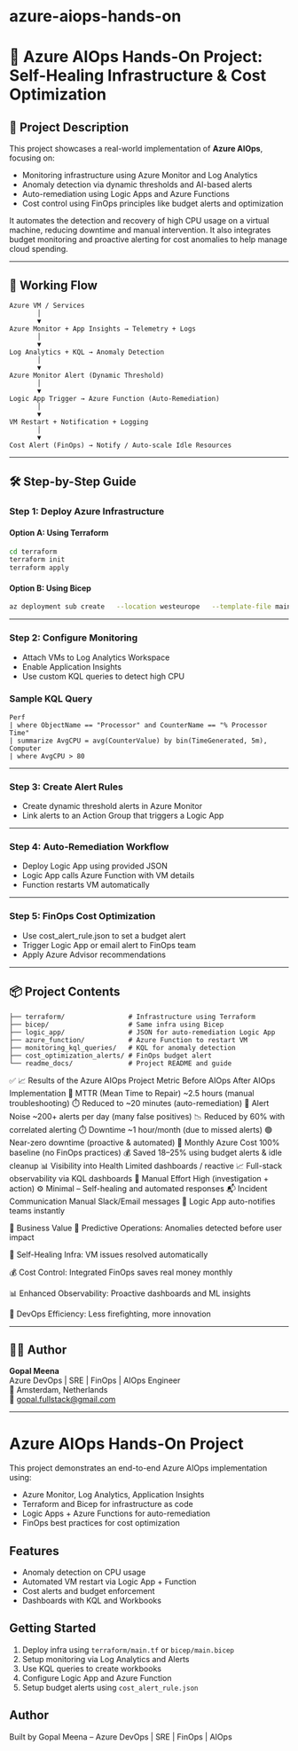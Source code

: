
# azure-aiops-hands-on

# 🚀 Azure AIOps Hands-On Project: Self-Healing Infrastructure & Cost Optimization

## 📘 Project Description

This project showcases a real-world implementation of **Azure AIOps**, focusing on:
- Monitoring infrastructure using Azure Monitor and Log Analytics
- Anomaly detection via dynamic thresholds and AI-based alerts
- Auto-remediation using Logic Apps and Azure Functions
- Cost control using FinOps principles like budget alerts and optimization

It automates the detection and recovery of high CPU usage on a virtual machine, reducing downtime and manual intervention. It also integrates budget monitoring and proactive alerting for cost anomalies to help manage cloud spending.

---

## 🔄 Working Flow

```
Azure VM / Services
       │
       ▼
Azure Monitor + App Insights → Telemetry + Logs
       │
       ▼
Log Analytics + KQL → Anomaly Detection
       │
       ▼
Azure Monitor Alert (Dynamic Threshold)
       │
       ▼
Logic App Trigger → Azure Function (Auto-Remediation)
       │
       ▼
VM Restart + Notification + Logging
       │
       ▼
Cost Alert (FinOps) → Notify / Auto-scale Idle Resources
```

---

## 🛠️ Step-by-Step Guide

### Step 1: Deploy Azure Infrastructure

#### Option A: Using Terraform

```bash
cd terraform
terraform init
terraform apply
```

#### Option B: Using Bicep

```bash
az deployment sub create   --location westeurope   --template-file main.bicep
```

---

### Step 2: Configure Monitoring

- Attach VMs to Log Analytics Workspace
- Enable Application Insights
- Use custom KQL queries to detect high CPU

### Sample KQL Query

```kql
Perf
| where ObjectName == "Processor" and CounterName == "% Processor Time"
| summarize AvgCPU = avg(CounterValue) by bin(TimeGenerated, 5m), Computer
| where AvgCPU > 80
```

---

### Step 3: Create Alert Rules

- Create dynamic threshold alerts in Azure Monitor
- Link alerts to an Action Group that triggers a Logic App

---

### Step 4: Auto-Remediation Workflow

- Deploy Logic App using provided JSON
- Logic App calls Azure Function with VM details
- Function restarts VM automatically

---

### Step 5: FinOps Cost Optimization

- Use cost_alert_rule.json to set a budget alert
- Trigger Logic App or email alert to FinOps team
- Apply Azure Advisor recommendations

---

## 📦 Project Contents

```
├── terraform/                # Infrastructure using Terraform
├── bicep/                    # Same infra using Bicep
├── logic_app/                # JSON for auto-remediation Logic App
├── azure_function/           # Azure Function to restart VM
├── monitoring_kql_queries/   # KQL for anomaly detection
├── cost_optimization_alerts/ # FinOps budget alert
└── readme_docs/              # Project README and guide
```
✅ 📈 Results of the Azure AIOps Project
Metric	Before AIOps	After AIOps Implementation
🔄 MTTR (Mean Time to Repair)	~2.5 hours (manual troubleshooting)	⏱️ Reduced to ~20 minutes (auto-remediation)
🚨 Alert Noise	~200+ alerts per day (many false positives)	📉 Reduced by 60% with correlated alerting
⏱️ Downtime	~1 hour/month (due to missed alerts)	🟢 Near-zero downtime (proactive & automated)
💸 Monthly Azure Cost	100% baseline (no FinOps practices)	💰 Saved 18–25% using budget alerts & idle cleanup
📊 Visibility into Health	Limited dashboards / reactive	📈 Full-stack observability via KQL dashboards
🔧 Manual Effort	High (investigation + action)	⚙️ Minimal – Self-healing and automated responses
📬 Incident Communication	Manual Slack/Email messages	📡 Logic App auto-notifies teams instantly

📢 Business Value
🧠 Predictive Operations: Anomalies detected before user impact

🔄 Self-Healing Infra: VM issues resolved automatically

💰 Cost Control: Integrated FinOps saves real money monthly

📊 Enhanced Observability: Proactive dashboards and ML insights

🚀 DevOps Efficiency: Less firefighting, more innovation


---

## 👨‍💻 Author

**Gopal Meena**  
Azure DevOps | SRE | FinOps | AIOps Engineer  
📍 Amsterdam, Netherlands  
📧 gopal.fullstack@gmail.com

---

# Azure AIOps Hands-On Project

This project demonstrates an end-to-end Azure AIOps implementation using:

- Azure Monitor, Log Analytics, Application Insights
- Terraform and Bicep for infrastructure as code
- Logic Apps + Azure Functions for auto-remediation
- FinOps best practices for cost optimization

## Features

- Anomaly detection on CPU usage
- Automated VM restart via Logic App + Function
- Cost alerts and budget enforcement
- Dashboards with KQL and Workbooks

## Getting Started

1. Deploy infra using `terraform/main.tf` or `bicep/main.bicep`
2. Setup monitoring via Log Analytics and Alerts
3. Use KQL queries to create workbooks
4. Configure Logic App and Azure Function
5. Setup budget alerts using `cost_alert_rule.json`

## Author

Built by Gopal Meena – Azure DevOps | SRE | FinOps | AIOps

